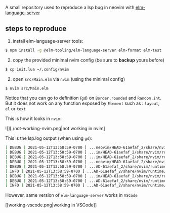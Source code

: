 A small repository used to reproduce a lsp bug in neovim with [elm-language-server][elmls]

[elmls]: https://github.com/elm-tooling/elm-language-server

## steps to reproduce

1. install elm-language-server tools:
```sh
$ npm install -g @elm-tooling/elm-language-server elm-format elm-test

```
2. copy the provided minimal nvim config (be sure to **backup** yours before)
```sh
$ cp init.lua ~/.config/nvim
```
2. open `src/Main.elm` via `nvim` (using the minimal config)
```sh
$ nvim src/Main.elm
```

Notice that you can go to definition (`gd`) on `Border.rounded` and `Random.int`. But it does not work on any function exposed by `Element` such as : `layout`, `el` or `text`

This is how it looks in `nvim`:


![][./not-working-nvim.png|not working in nvim]

This is the lsp.log output (when using `gd`):

```sh
[ DEBUG ] 2021-05-12T13:58:59-0700 ] ...neovim/HEAD-61aefaf_2/share/nvim/runtime/lua/vim/lsp.lua:894 ]  "LSP[elmls]"    "client.request"      1       "textDocument/definition"       {  position = {    character = 4,    line = 30  },  textDocument = {    uri = "file:///Users/aotarola/dev/elm-nvim/src/Main.elm"  }}  <function 1>    1
[ DEBUG ] 2021-05-12T13:58:59-0700 ] ...im/HEAD-61aefaf_2/share/nvim/runtime/lua/vim/lsp/rpc.lua:390 ]  "rpc.send.payload"   {  id = 2,  jsonrpc = "2.0",  method = "textDocument/definition",  params = {    position = {      character = 4,      line = 30    },    textDocument = {      uri = "file:///Users/aotarola/dev/elm-nvim/src/Main.elm"    }  }}
[ DEBUG ] 2021-05-12T13:58:59-0700 ] ...im/HEAD-61aefaf_2/share/nvim/runtime/lua/vim/lsp/rpc.lua:491 ]  "decoded"       {  jsonrpc = "2.0",  method = "window/logMessage",  params = {    message = "A definition was requested",    type = 3  }}
[ DEBUG ] 2021-05-12T13:58:59-0700 ] ...neovim/HEAD-61aefaf_2/share/nvim/runtime/lua/vim/lsp.lua:679 ]  "notification"  "window/logMessage"   {  message = "A definition was requested",  type = 3}
[ DEBUG ] 2021-05-12T13:58:59-0700 ] ...AD-61aefaf_2/share/nvim/runtime/lua/vim/lsp/handlers.lua:442 ]  "default_handler"    "window/logMessage"      {  client_id = 1,  params = {    message = "A definition was requested",    type = 3  }}
[ INFO ] 2021-05-12T13:58:59-0700 ] ...AD-61aefaf_2/share/nvim/runtime/lua/vim/lsp/handlers.lua:414 ]   "A definition was requested"
[ DEBUG ] 2021-05-12T13:58:59-0700 ] ...im/HEAD-61aefaf_2/share/nvim/runtime/lua/vim/lsp/rpc.lua:491 ]  "decoded"       {  id = 2,  jsonrpc = "2.0",  result = vim.NIL}
[ DEBUG ] 2021-05-12T13:58:59-0700 ] ...AD-61aefaf_2/share/nvim/runtime/lua/vim/lsp/handlers.lua:442 ]  "default_handler"    "textDocument/definition"        {  bufnr = 1,  client_id = 1}
[ INFO ] 2021-05-12T13:58:59-0700 ] ...AD-61aefaf_2/share/nvim/runtime/lua/vim/lsp/handlers.lua:294 ]   "textDocument/definition"     "No location found"
```

However, same version of `elm-language-server` works in `VSCode`

[[working-vscode.png|working in VSCode]]
